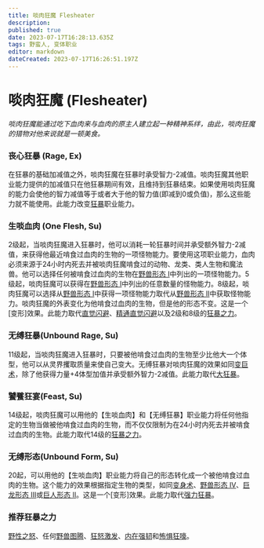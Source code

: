 ```yaml
---
title: 啖肉狂魔 Flesheater
description: 
published: true
date: 2023-07-17T16:28:13.635Z
tags: 野蛮人, 变体职业
editor: markdown
dateCreated: 2023-07-17T16:26:51.197Z
---
```


# 啖肉狂魔 (Flesheater)
*啖肉狂魔能通过吃下血肉来与血肉的原主人建立起一种精神系绊，由此，啖肉狂魔的猎物对他来说就是一顿美食。*

### 丧心狂暴 (Rage, Ex)
在狂暴的基础加减值之外，啖肉狂魔在狂暴时承受智力-2减值。啖肉狂魔其他职业能力提供的加减值只在他狂暴期间有效，且维持到狂暴结束。如果使用啖肉狂魔的能力会使他的智力减值等于或者大于他的智力值(即减到0或负值)，那么这些能力就不能使用。此能力改变[狂暴](/野蛮人#狂暴-rage-ex)职业能力。

### 生啖血肉 (One Flesh, Su)
2级起，当啖肉狂魔进入狂暴时，他可以消耗一轮狂暴时间并承受额外智力-2减值，来获得他最近啃食过血肉的生物的一项怪物能力。要使用这项职业能力，血肉必须来源于24小时内死去并被啖肉狂魔啃食过的动物、龙类、类人生物和魔法兽。他可以选择任何被啃食过血肉的生物在[野兽形态 I](/法术列表/野兽形态i_Beast_shape_i)中列出的一项怪物能力。5级起，啖肉狂魔可以获得在[野兽形态 I](/法术列表/野兽形态i_Beast_shape_i)中列出的任意数量的怪物能力。8级起，啖肉狂魔可以选择从[野兽形态 I](/法术列表/野兽形态i_Beast_shape_i)中获得一项怪物能力取代从[野兽形态 II](/法术列表/野兽形态ii_Beast_shape_ii)中获取怪物能力。啖肉狂魔的外表变化为他啃食过血肉的生物，但是他的形态不变。这是一个[变形]效果。此能力取代[直觉闪避](/野蛮人#直觉闪避-uncanny-dodge-ex)、[精通直觉闪避](/野蛮人#精通直觉闪避-improved-uncanny-dodge-ex)以及2级和8级的[狂暴之力](/野蛮人#狂暴之力-rage-powers-ex)。

### 无缚狂暴(Unbound Rage, Su)
11级起，当啖肉狂魔进入狂暴时，只要被他啃食过血肉的生物至少比他大一个体型，他可以从灵界攫取质量来使自己变大。无缚狂暴对啖肉狂魔的效果如同[变巨术](/法术列表/变巨术_Enlarge_person)，除了他获得力量+4体型加值并承受额外智力-2减值。此能力取代[大狂暴](/野蛮人#大狂暴-greater-rage-ex)。

### 饕餮狂宴(Feast, Su)
14级起，啖肉狂魔可以用他的【生啖血肉】和【无缚狂暴】职业能力将任何他指定的生物当做被他啃食过血肉的生物，而不仅仅限制为在24小时内死去并被啃食过血肉的生物。此能力取代14级的[狂暴之力](/野蛮人#狂暴之力-rage-powers-ex)。

### 无缚形态(Unbound Form, Su)
20起，可以用他的【生啖血肉】职业能力将自己的形态转化成一个被他啃食过血肉的生物。这个能力的效果根据指定生物的类型，如同[变身术](/法术列表/变身术_Alter_self)、[野兽形态 IV](/法术列表/野兽形态iv_Beast_shape_iv)、[巨龙形态 III](/法术列表/巨龙形态iii_Form_of_the_dragon_iii)或[巨人形态 II](/法术列表/巨人形态ii_Giant_form_ii)。这是一个[变形]效果。此能力取代[强力狂暴](/野蛮人#强力狂暴-mighty-rage-ex)。

### 推荐狂暴之力
[野性之怒](/狂暴之力/野性之怒)、任何[野兽图腾](/狂暴之力/中级野兽图腾)、[狂怒激发](/狂暴之力/狂怒激发)、[内在强韧](/狂暴之力/内在强韧)和[怖惧狂嚎](/狂暴之力/怖惧狂嚎)。
